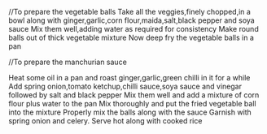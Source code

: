 //To prepare the vegetable balls
Take all the veggies,finely chopped,in a bowl along with ginger,garlic,corn flour,maida,salt,black pepper and soya sauce
Mix them well,adding water as required for consistency
Make round balls out of thick vegetable mixture
Now deep fry the vegetable balls in a pan

//To prepare the manchurian sauce

Heat some oil in a pan and roast ginger,garlic,green chilli in it for a while
Add spring onion,tomato ketchup,chilli sauce,soya sauce and vinegar followed by salt and black pepper
Mix them well and add a mixture of corn flour plus water to the pan
Mix thoroughly and put the fried vegetable ball into the mixture
Properly mix the balls along with the sauce
Garnish with spring onion and celery. Serve hot along with cooked rice